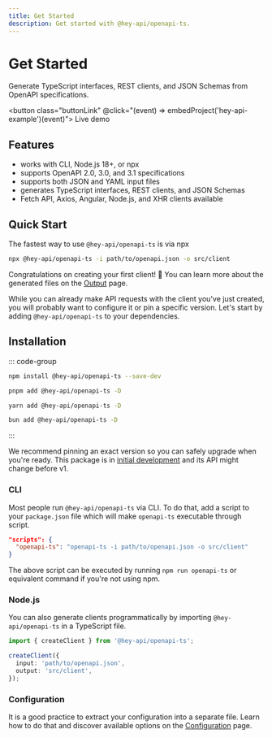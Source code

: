 ```yaml
---
title: Get Started
description: Get started with @hey-api/openapi-ts.
---
```


<script setup>
import { embedProject } from '../embed'
</script>

# Get Started

Generate TypeScript interfaces, REST clients, and JSON Schemas from OpenAPI specifications.

<button class="buttonLink" @click="(event) => embedProject('hey-api-example')(event)">
Live demo
</button>

## Features

- works with CLI, Node.js 18+, or npx
- supports OpenAPI 2.0, 3.0, and 3.1 specifications
- supports both JSON and YAML input files
- generates TypeScript interfaces, REST clients, and JSON Schemas
- Fetch API, Axios, Angular, Node.js, and XHR clients available

## Quick Start

The fastest way to use `@hey-api/openapi-ts` is via npx

```sh
npx @hey-api/openapi-ts -i path/to/openapi.json -o src/client
```

Congratulations on creating your first client! 🎉 You can learn more about the generated files on the [Output](/openapi-ts/output) page.

While you can already make API requests with the client you've just created, you will probably want to configure it or pin a specific version. Let's start by adding `@hey-api/openapi-ts` to your dependencies.

## Installation

::: code-group

```sh [npm]
npm install @hey-api/openapi-ts --save-dev
```

```sh [pnpm]
pnpm add @hey-api/openapi-ts -D
```

```sh [yarn]
yarn add @hey-api/openapi-ts -D
```

```sh [bun]
bun add @hey-api/openapi-ts -D
```

:::

We recommend pinning an exact version so you can safely upgrade when you're ready. This package is in [initial development](https://semver.org/spec/v0.1.0.html#spec-item-5) and its API might change before v1.

### CLI

Most people run `@hey-api/openapi-ts` via CLI. To do that, add a script to your `package.json` file which will make `openapi-ts` executable through script.

```json
"scripts": {
  "openapi-ts": "openapi-ts -i path/to/openapi.json -o src/client"
}
```

The above script can be executed by running `npm run openapi-ts` or equivalent command if you're not using npm.

### Node.js

You can also generate clients programmatically by importing `@hey-api/openapi-ts` in a TypeScript file.

```ts
import { createClient } from '@hey-api/openapi-ts';

createClient({
  input: 'path/to/openapi.json',
  output: 'src/client',
});
```

### Configuration

It is a good practice to extract your configuration into a separate file. Learn how to do that and discover available options on the [Configuration](/openapi-ts/configuration) page.

<!--@include: ../examples.md-->
